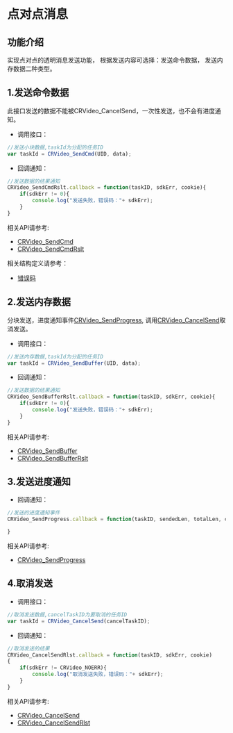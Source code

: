 # 点对点消息

## 功能介绍

实现点对点的透明消息发送功能， 根据发送内容可选择：发送命令数据， 发送内存数据二种类型。



<h2 id=SendCmd>1.发送命令数据</h2>

此接口发送的数据不能被CRVideo_CancelSend，一次性发送，也不会有进度通知。

- 调用接口：

```js
//发送小块数据,taskId为分配的任务ID
var taskId = CRVideo_SendCmd(UID, data);
```

- 回调通知：

```js
//发送数据的结果通知
CRVideo_SendCmdRslt.callback = function(taskID, sdkErr, cookie){
	if(sdkErr != 0){
        console.log("发送失败，错误码："+ sdkErr);
    }
}	
```

相关API请参考:
- [CRVideo_SendCmd](API.md#CRVideo_SendCmd)
- [CRVideo_SendCmdRslt](API.md#CRVideo_SendCmdRslt)

相关结构定义请参考：
- [错误码](Constant.html#CRVideo_ERR_DEF)

<h2 id=sendBuffer>2.发送内存数据</h2>

分块发送，进度通知事件[CRVideo_SendProgress](API.md#CRVideo_SendProgress), 调用[CRVideo_CancelSend](API.md#CRVideo_CancelSend)取消发送。

- 调用接口：

```js
//发送内存数据,taskId为分配的任务ID
var taskId = CRVideo_SendBuffer(UID, data);
```

- 回调通知：

```js
//发送数据的结果通知
CRVideo_SendBufferRslt.callback = function(taskID, sdkErr, cookie){
	if(sdkErr != 0){
        console.log("发送失败，错误码："+ sdkErr);
    }
}

```

相关API请参考:
- [CRVideo_SendBuffer](API.md#CRVideo_SendBuffer)
- [CRVideo_SendBufferRslt](API.md#CRVideo_SendBufferRslt)

<h2 id=tc_progress> 3.发送进度通知</h2>

- 回调通知：

```js
//发送的进度通知事件
CRVideo_SendProgress.callback = function(taskID, sendedLen, totalLen, cookie){

}

```

相关API请参考:
- [CRVideo_SendProgress](API.md#CRVideo_SendProgress)


<h2 id=tc_cancel> 4.取消发送</h2>

- 调用接口：

```js
//取消发送数据,cancelTaskID为要取消的任务ID
var taskId = CRVideo_CancelSend(cancelTaskID);

```

- 回调通知：

```js
//取消发送的结果
CRVideo_CancelSendRlst.callback = function(taskID, sdkErr, cookie)
{
    if(sdkErr != CRVideo_NOERR){
        console.log("取消发送失败，错误码："+ sdkErr);
    }
}

```

相关API请参考:
- [CRVideo_CancelSend](API.md#CRVideo_CancelSend)
- [CRVideo_CancelSendRlst](API.md#CRVideo_CancelSendRlst)

